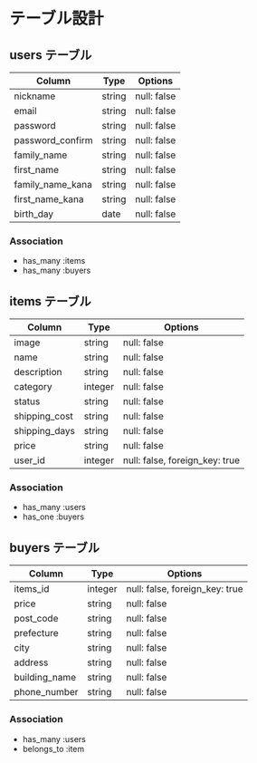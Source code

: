 # テーブル設計

## users テーブル

| Column   | Type   | Options     |
| -------- | ------ | ----------- |
| nickname     | string | null: false |
| email    | string | null: false |
| password | string | null: false |
| password_confirm | string | null: false |
| family_name | string | null: false |
| first_name | string | null: false |
| family_name_kana | string | null: false |
| first_name_kana | string | null: false |
| birth_day | date | null: false |
### Association

- has_many :items
- has_many :buyers

## items テーブル

| Column | Type   | Options     |
| ------ | ------ | ----------- |
| image   | string | null: false |
| name | string | null: false |
| description | string | null: false |
| category | integer | null: false |
| status | string | null: false |
| shipping_cost | string | null: false |
| shipping_days | string | null: false |
| price | string | null: false |
| user_id | integer | null: false, foreign_key: true |

### Association

- has_many :users
- has_one :buyers

## buyers テーブル

| Column | Type       | Options                        |
| ------ | ---------- | ------------------------------ |
| items_id   | integer | null: false, foreign_key: true |
| price   | string | null: false |
| post_code   | string | null: false |
| prefecture   | string | null: false |
| city   | string | null: false |
| address   | string | null: false |
| building_name   | string | null: false |
| phone_number   | string | null: false |


### Association

- has_many :users
- belongs_to :item
